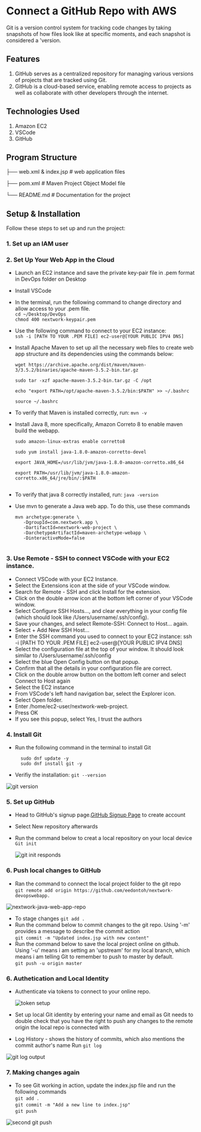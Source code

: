 # Connect a GitHub Repo with AWS
Git is a version control system for tracking code changes by taking snapshots of how files look like at specific moments, and each snapshot is considered a 'version.


## Features
1. GitHub serves as a centralized repository for managing various versions of projects that are tracked using Git. 
2. GitHub is a cloud-based service, enabling remote access to projects as well as collaborate with other developers through the internet.


## Technologies Used
1. Amazon EC2
2. VSCode
3. GitHub
  

## Program Structure
├── web.xml & index.jsp # web application files

├── pom.xml # Maven Project Object Model file

└── README.md # Documentation for the project


## Setup & Installation
Follow these steps to set up and run the project:

### 1. Set up an IAM user
### 2. Set Up Your Web App in the Cloud
  * Launch an EC2 instance and save the private key-pair file in .pem format in DevOps folder on Desktop 
  
  * Install VSCode  
  
  * In the terminal, run the following command to change directory and allow access to your .pem file.  
     `cd ~/Desktop/DevOps`  
     `chmod 400 nextwork-keypair.pem`  
    
  * Use the following command to connect to your EC2 instance:   
     `ssh -i [PATH TO YOUR .PEM FILE] ec2-user@[YOUR PUBLIC IPV4 DNS]`  
  
  * Install Apache Maven to set up all the necessary web files to create  web app structure and its dependencies using the commands below:
      ```
     wget https://archive.apache.org/dist/maven/maven-3/3.5.2/binaries/apache-maven-3.5.2-bin.tar.gz

     sudo tar -xzf apache-maven-3.5.2-bin.tar.gz -C /opt

     echo "export PATH=/opt/apache-maven-3.5.2/bin:$PATH" >> ~/.bashrc

     source ~/.bashrc
  
  *  To verify that Maven is installed correctly, run:
     `mvn -v` 
 
  * Install Java 8, more specifically, Amazon Correto 8 to enable maven build the webapp.  
     ```
     sudo amazon-linux-extras enable corretto8

     sudo yum install java-1.8.0-amazon-corretto-devel

     export JAVA_HOME=/usr/lib/jvm/java-1.8.0-amazon-corretto.x86_64

     export PATH=/usr/lib/jvm/java-1.8.0-amazon-corretto.x86_64/jre/bin/:$PATH
  
  *  To verify that java 8 correctly installed, run:
     `java -version`
  *  Use mvn to generate a Java web app. To do this, use these commands
      ```
     mvn archetype:generate \
         -DgroupId=com.nextwork.app \
         -DartifactId=nextwork-web-project \
         -DarchetypeArtifactId=maven-archetype-webapp \
         -DinteractiveMode=false
   
   ### 3. Use Remote - SSH to connect VSCode with your EC2 instance.
   * Connect VSCode with your EC2 Instance.  
   * Select the Extensions icon at the side of your VSCode window.
   * Search for Remote - SSH and click Install for the extension.  
   * Click on the double arrow icon at the bottom left corner of your VSCode window.
   * Select Configure SSH Hosts..., and clear everything in your config file (which should look like /Users/username/.ssh/config).
   * Save your changes, and select Remote-SSH: Connect to Host... again.
   * Select + Add New SSH Host...
   * Enter the SSH command you used to connect to your EC2 instance: ssh -i [PATH TO YOUR .PEM FILE] ec2-user@[YOUR PUBLIC IPV4 DNS]
   * Select the configuration file at the top of your window. It should look similar to /Users/username/.ssh/config
   * Select the blue Open Config button on that popup.
   * Confirm that all the details in your configuration file are correct.
   * Click on the double arrow button on the bottom left corner and select Connect to Host again
   * Select the EC2 instance
   * From VSCode's left hand navigation bar, select the Explorer icon.
   * Select Open folder.
   * Enter /home/ec2-user/nextwork-web-project.
   * Press OK
   * If you see this popup, select Yes, I trust the authors  

  ### 4. Install Git 
   *  Run the following command in the terminal to install Git
      ```
        sudo dnf update -y  
        sudo dnf install git -y  
   *  Verifiy the installation:
        `git --version`

          
   ![git version](https://github.com/user-attachments/assets/3decc08c-2141-46ff-9ec7-5bd401cbee3d)

      
  ### 5. Set up GitHub  
   *  Head to GitHub's signup page.[GitHub Signup Page](https://github.com/join) to create account  
   *  Select New repository afterwards  
   *  Run the command below to creat a local repository on your local device  
       `Git init`  

      ![git init responds](https://github.com/user-attachments/assets/4a784bf1-3de4-4ad0-8232-0c1e10315dcd)  

 
### 6. Push local changes to GitHub
* Ran the command to connect the local project folder to the git repo  
    `git remote add origin https://github.com/eedontoh/nextwork-devopswebapp.`
  
![nextwork-java-web-app-repo](https://github.com/user-attachments/assets/72c07d87-6f34-493d-97da-a5e305473797)  


  
* To stage changes
  `git add .`
* Run the command below to commit changes to the git repo. Using '-m' provides a message to describe the commit action  
   `git commit -m "Updated index.jsp with new content"` 
* Run the command below to save the local project online on github. Using '-u' means i am setting an 'upstream' for my local branch, which means i am telling Git to remember to push to 
  master by default.  
     `git push -u origin master`


### 6. Authetication and Local Identity
* Authenticate via tokens to connect to your online repo.  

  
  ![token setup](https://github.com/user-attachments/assets/0d46c0ec-1648-418d-8839-f3c6f893f090)  


* Set up local Git identity by entering your name and email as Git needs to double check that you have the right to push any changes to the remote origin the local repo is connected with
*  Log History - shows the history of commits, which also mentions the commit author's name
  Run `git log`

 ![git log output](https://github.com/user-attachments/assets/452b2d06-4a4c-4f41-ab60-fb6b920fbbfa)  

  
### 7. Making changes again
* To see Git working in action, update the index.jsp file  and run the following commands  
  `git add .`    
  `git commit -m "Add a new line to index.jsp"`      
  `git push`        

 
 ![second git push](https://github.com/user-attachments/assets/dfbf38d7-63cf-4f8a-88e5-37e4320c575b)

 



